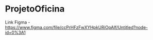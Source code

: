 # ProjetoOficina
 
Link Figma - https://www.figma.com/file/ccPrHFzFwXYHpkURiOpAlf/Untitled?node-id=0%3A1
